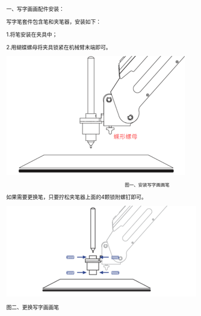 一、写字画画配件安装：

写字笔套件包含笔和夹笔器，安装如下：

1.将笔安装在夹具中；

2.用蝴蝶螺母将夹具锁紧在机械臂末端即可。

![](/assets/import.png1)

```
                                            图一、安装写字画画笔
```

如果需要更换笔，只要拧松夹笔器上面的4颗锁附螺钉即可。

![](/assets/import.png)

图二、更换写字画画笔

